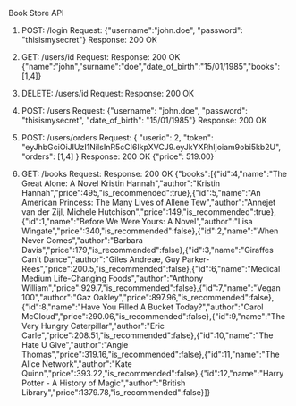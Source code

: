 Book Store API

1. POST: /login 
Request:
{"username":"john.doe", "password": "thisismysecret"}
Response:
200 OK

2. GET: /users/id
Request:
Response:
200 OK
{"name":"john","surname":"doe","date_of_birth":"15/01/1985","books":[1,4]}

3. DELETE: /users/id
Request:
Response:
200 OK

4. POST: /users
 Request:
 {"username": "john.doe", "password": "thisismysecret", "date_of_birth": "15/01/1985"}
 Response:
 200 OK

 5. POST: /users/orders
 Request:
 {
    "userid": 2,
    "token": "eyJhbGciOiJIUzI1NiIsInR5cCI6IkpXVCJ9.eyJkYXRhIjoiam9obi5kb2U",
    "orders": [1,4]
 }
 Response:
 200 OK
 {"price": 519.00}

 6. GET: /books
 Request:
 Response:
 200 OK
{"books":[{"id":4,"name":"The Great Alone: A Novel Kristin Hannah","author":"Kristin Hannah","price":495,"is_recommended":true},{"id":5,"name":"An American Princess: The Many Lives of Allene Tew","author":"Annejet van der Zijl, Michele Hutchison","price":149,"is_recommended":true},{"id":1,"name":"Before We Were Yours: A Novel","author":"Lisa Wingate","price":340,"is_recommended":false},{"id":2,"name":"When Never Comes","author":"Barbara Davis","price":179,"is_recommended":false},{"id":3,"name":"Giraffes Can't Dance","author":"Giles Andreae, Guy Parker-Rees","price":200.5,"is_recommended":false},{"id":6,"name":"Medical Medium Life-Changing Foods","author":"Anthony William","price":929.7,"is_recommended":false},{"id":7,"name":"Vegan 100","author":"Gaz Oakley","price":897.96,"is_recommended":false},{"id":8,"name":"Have You Filled A Bucket Today?","author":"Carol McCloud","price":290.06,"is_recommended":false},{"id":9,"name":"The Very Hungry Caterpillar","author":"Eric Carle","price":208.51,"is_recommended":false},{"id":10,"name":"The Hate U Give","author":"Angie Thomas","price":319.16,"is_recommended":false},{"id":11,"name":"The Alice Network","author":"Kate Quinn","price":393.22,"is_recommended":false},{"id":12,"name":"Harry Potter - A History of Magic","author":"British Library","price":1379.78,"is_recommended":false}]}